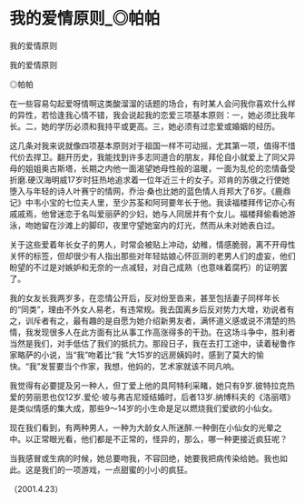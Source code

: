 # 我的爱情原则_◎帕帕

我的爱情原则

我的爱情原则

◎帕帕

在一些容易勾起爱呀情啊这类酸溜溜的话题的场合，有时某人会问我你喜欢什么样的异性，若恰逢我心情不错，我会说起我的恋爱三项基本原则：一，她必须比我年长。二，她的学历必须和我持平或更高。三，她必须有过恋爱或婚姻的经历。

这几条对我来说就像四项基本原则对于祖国一样不可动摇，尤其第一项，值得不惜代价去捍卫。翻开历史，我能找到许多志同道合的朋友，拜伦自小就爱上了同父异母的姐姐奥古斯塔，长期之内他一面渴望她母性般的温暖，一面为乱伦的恋情备受折磨.硬汉海明威17岁时狂热地追求着一位年近三十的女子。邓肯的苏俄之行使她堕入与年轻的诗人叶赛宁的情网，乔治·桑也比她的蓝色情人肖邦大了6岁。《鹿鼎记》中韦小宝的七位夫人里，至少苏荃和阿珂要年长于他。我读福楼拜传记亦心有戚戚焉，他曾迷恋于名叫爱丽萨的少妇，她与人同居并有个女儿。福楼拜偷看她游泳，吻她留在沙滩上的脚印，夜里守望她室内的灯光，然而从未对她表白过。

关于这些爱着年长女子的男人，时常会被贴上冲动，幼稚，情感脆弱，离不开母性关怀的标签，但却很少有人指出那些对年轻姑娘心怀叵测的老男人们的虚妄，他们盼望的不过是对嫉妒和无奈的一点减轻，对自己成熟（也意味着腐朽）的证明罢了。

我的女友长我两岁多，在恋情公开后，反对纷至沓来，甚至包括妻子同样年长的“同类”，理由不外女人易老，有违常规。我去国离乡后反对势力大增，劝说者有之，训斥者有之，最有趣的是自愿为她介绍新男友者，满怀道义感或说不清楚的热情，我发现很多人在此方面有比从事工作高涨得多的干劲。在这场斗争中，胜利者当然是我们，对手低估了我们的抵抗力。那段日子，我在去打工途中，读着秘鲁作家略萨的小说，当“我”吻着比“我 ”大15岁的远房姨妈时，感到了莫大的愉快。“我”发誓要当个作家，我想，他妈的，艺术家就该不同凡响。

我觉得有必要提及另一种人，但丁爱上他的具阿特利采睹，她只有9岁.彼特拉克热爱的劳丽恩也仅12岁.爱伦·坡与弗吉尼娅结婚时，后者13岁.纳博科夫的《洛丽塔》是类似情感的集大成，那些9〜14岁的小生命是足以燃烧我们爱欲的小仙女。

现在我们看到，有两种男人，一种为大龄女人所迷醉.一种倒在小仙女的光晕之中。以正常眼光看，他们都是不正常的，怪异的，那么，哪一种更接近疯狂呢？

当我感冒或生病的时候，她总要吻我，不容回绝，她要我把病传染给她。我也如此。这是我们的一项游戏，一点甜蜜的小小的疯狂。

（2001.4.23）